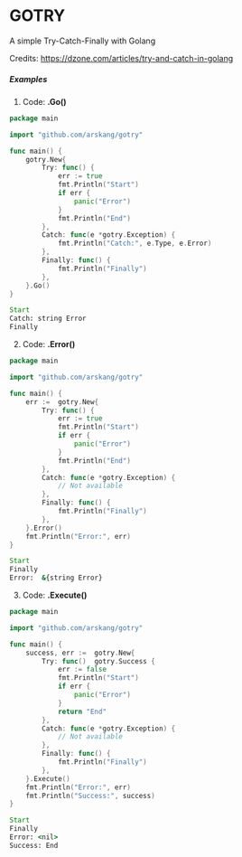 # GOTRY

A simple Try-Catch-Finally with Golang

Credits: https://dzone.com/articles/try-and-catch-in-golang

##### Examples

1. Code: **.Go()**
```go
package main

import "github.com/arskang/gotry"

func main() {
    gotry.New{
		Try: func() {
			err := true
			fmt.Println("Start")
			if err {
				panic("Error")
			}
			fmt.Println("End")
		},
		Catch: func(e *gotry.Exception) {
			fmt.Println("Catch:", e.Type, e.Error)
		},
		Finally: func() {
			fmt.Println("Finally")
		},
	}.Go()
}
```

```cmd
Start
Catch: string Error
Finally
```

2. Code: **.Error()**
```go
package main

import "github.com/arskang/gotry"

func main() {
    err :=  gotry.New{
		Try: func() {
			err := true
			fmt.Println("Start")
			if err {
				panic("Error")
			}
			fmt.Println("End")
		},
        Catch: func(e *gotry.Exception) {
			// Not available
		},
		Finally: func() {
			fmt.Println("Finally")
		},
	}.Error()
	fmt.Println("Error:", err)
}
```

```cmd
Start
Finally
Error:  &{string Error}
```

3. Code: **.Execute()**
```go
package main

import "github.com/arskang/gotry"

func main() {
    success, err :=  gotry.New{
		Try: func()  gotry.Success {
			err := false
			fmt.Println("Start")
			if err {
				panic("Error")
			}
			return "End"
		},
        Catch: func(e *gotry.Exception) {
			// Not available
		},
        Finally: func() {
			fmt.Println("Finally")
		},
	}.Execute()
	fmt.Println("Error:", err)
	fmt.Println("Success:", success)
}
```

```cmd
Start
Finally
Error: <nil>
Success: End
```